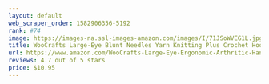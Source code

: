 ```yaml
---
layout: default 
﻿web_scraper_order: 1582906356-5192
rank: #74
image: https://images-na.ssl-images-amazon.com/images/I/71JSoWVEG1L.jpg
title: WooCrafts Large-Eye Blunt Needles Yarn Knitting Plus Crochet Hooks Set with Case,Ergonomic…
url: https://www.amazon.com/WooCrafts-Large-Eye-Ergonomic-Arthritic-Hands-Best/dp/B06XHHJ1TV/ref=zg_mw_arts-crafts_74?_encoding=UTF8&psc=1&refRID=W0PCYHV7KBFJZ6H1XXBD
reviews: 4.7 out of 5 stars
price: $10.95 
---
```


